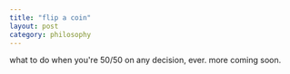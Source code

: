 ```yaml
---
title: "flip a coin"
layout: post
category: philosophy
---
```


what to do when you're 50/50 on any decision, ever.
more coming soon.
